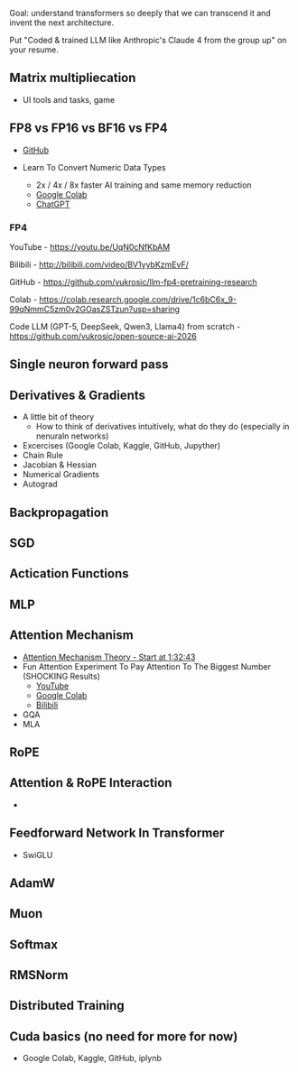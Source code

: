 Goal: understand transformers so deeply that we can transcend it and invent the next architecture.

Put "Coded & trained LLM like Anthropic's Claude 4 from the group up" on your resume.

## Matrix multipliecation
- UI tools and tasks, game

## FP8 vs FP16 vs BF16 vs FP4
- [GitHub](https://github.com/vukrosic/nn-precision-comparison)

- Learn To Convert Numeric Data Types
    - 2x / 4x / 8x faster AI training and same memory reduction
    - [Google Colab](https://colab.research.google.com/drive/1NOC3wLWLxNUY-_rki0SXzpov26ajFSW0?usp=sharing)
    - [ChatGPT](https://chatgpt.com/share/68972df4-d218-8002-a734-a4793430927a)

### FP4

YouTube - https://youtu.be/UqN0cNfKbAM

Bilibili - http://bilibili.com/video/BV1yybKzmEvF/

GitHub - https://github.com/vukrosic/llm-fp4-pretraining-research

Colab - https://colab.research.google.com/drive/1c6bC6x_9-99qNmmC5zm0v2GOasZSTzun?usp=sharing

Code LLM (GPT-5, DeepSeek, Qwen3, Llama4) from scratch - https://github.com/vukrosic/open-source-ai-2026



## Single neuron forward pass

## Derivatives & Gradients
- A little bit of theory
    - How to think of derivatives intuitively, what do they do (especially in nenuraln networks)
- Excercises (Google Colab, Kaggle, GitHub, Jupyther)
- Chain Rule
- Jacobian & Hessian
- Numerical Gradients
- Autograd



## Backpropagation

## SGD

## Actication Functions

## MLP

## Attention Mechanism
- [Attention Mechanism Theory - Start at 1:32:43](https://youtu.be/wcDV3l4CD14?t=5563)
- Fun Attention Experiment To Pay Attention To The Biggest Number (SHOCKING Results)
    - [YouTube](https://youtu.be/xsgaI-udBWc)
    - [Google Colab](https://colab.research.google.com/drive/1fXBwHN5tWkE_Kh8jVmfUoyNLrLum_eL6?usp=sharing)
    - [Bilibili](https://www.bilibili.com/video/BV1z9tazCEEf/)
- GQA
- MLA

## RoPE

## Attention & RoPE Interaction
- 

## Feedforward Network In Transformer
- SwiGLU

## AdamW

## Muon

## Softmax

## RMSNorm



## Distributed Training

## Cuda basics (no need for more for now)
- Google Colab, Kaggle, GitHub, iplynb